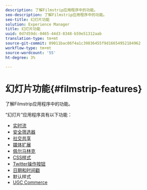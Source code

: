 ```yaml
---
description: 了解Filmstrip应用程序中的功能。
seo-description: 了解Filmstrip应用程序中的功能。
seo-title: 幻灯片功能
solution: Experience Manager
title: 幻灯片功能
uuid: 0d7d59dc-0465-44d3-8348-b59e51312aab
translation-type: tm+mt
source-git-commit: 09011bac06f4a1c39836455f9d16654952184962
workflow-type: tm+mt
source-wordcount: '55'
ht-degree: 3%

---
```



# 幻灯片功能{#filmstrip-features}

了解Filmstrip应用程序中的功能。

“幻灯片”应用程序具有以下功能：

* [实时流](/help/using/c-features-livefyre/c-content-behavior-features/c-content-behavior-features.md#section_emd_syl_d1b)
* [安全筛选器](/help/using/c-features-livefyre/c-about-moderation/c-moderation.md#c_moderation)
* [社交共享](/help/using/c-features-livefyre/c-social-sharing/c-social-sharing.md#c_social_sharing)
* [媒体扩展](/help/using/c-features-livefyre/c-enagement-features.md#section_pmq_ycm_d1b)
* [佩尔马林克](/help/using/c-features-livefyre/c-content-collection-tags/c-permalinks.md#c_permalinks)
* [CSS样式](/help/using/c-features-livefyre/c-styling-features/c-css-styling-branding.md#c_css_styling_branding)
* [Twitter操作按钮](/help/using/c-features-livefyre/c-enagement-features.md#section_uzm_ldm_d1b)
* [日期和时间戳](/help/using/c-features-livefyre/c-styling-features/c-date-and-timestamp.md#c_date_and_timestamp)
* 默认样式
* [UGC Commerce](/help/using/c-features-livefyre/c-ugc-commerce.md#c_ugc_commerce)
